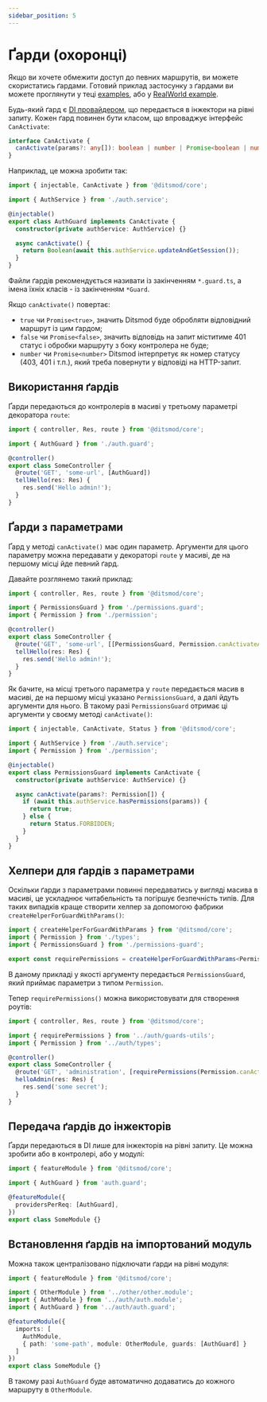 ```yaml
---
sidebar_position: 5
---
```


# Ґарди (охоронці)

Якщо ви хочете обмежити доступ до певних маршрутів, ви можете скористатись ґардами. Готовий приклад застосунку з ґардами ви можете проглянути у теці [examples][1], або у [RealWorld example][2].

Будь-який ґард є [DI провайдером][3], що передається в інжектори на рівні запиту. Кожен ґард повинен бути класом, що впроваджує інтерфейс `CanActivate`:

```ts
interface CanActivate {
  canActivate(params?: any[]): boolean | number | Promise<boolean | number>;
}
```

Наприклад, це можна зробити так:

```ts {9-11}
import { injectable, CanActivate } from '@ditsmod/core';

import { AuthService } from './auth.service';

@injectable()
export class AuthGuard implements CanActivate {
  constructor(private authService: AuthService) {}

  async canActivate() {
    return Boolean(await this.authService.updateAndGetSession());
  }
}
```

Файли ґардів рекомендується називати із закінченням `*.guard.ts`, а імена їхніх класів - із закінченням `*Guard`.

Якщо `canActivate()` повертає:

- `true` чи `Promise<true>`, значить Ditsmod буде обробляти відповідний маршрут із цим ґардом;
- `false` чи `Promise<false>`, значить відповідь на запит міститиме 401 статус і обробки маршруту
з боку контролера не буде;
- `number` чи `Promise<number>` Ditsmod інтерпретує як номер статусу (403, 401 і т.п.), який треба повернути у відповіді на HTTP-запит.

## Використання ґардів

Ґарди передаються до контролерів в масиві у третьому параметрі декоратора `route`:

```ts {7}
import { controller, Res, route } from '@ditsmod/core';

import { AuthGuard } from './auth.guard';

@controller()
export class SomeController {
  @route('GET', 'some-url', [AuthGuard])
  tellHello(res: Res) {
    res.send('Hello admin!');
  }
}
```

## Ґарди з параметрами

Ґард у методі `canActivate()` має один параметр. Аргументи для цього параметру можна передавати у декораторі `route` у масиві, де на першому місці йде певний ґард.

Давайте розглянемо такий приклад:

```ts {8}
import { controller, Res, route } from '@ditsmod/core';

import { PermissionsGuard } from './permissions.guard';
import { Permission } from './permission';

@controller()
export class SomeController {
  @route('GET', 'some-url', [[PermissionsGuard, Permission.canActivateAdministration]])
  tellHello(res: Res) {
    res.send('Hello admin!');
  }
}
```

Як бачите, на місці третього параметра у `route` передається масив в масиві, де на першому місці указано `PermissionsGuard`, а далі йдуть аргументи для нього. В такому разі `PermissionsGuard` отримає ці аргументи у своєму методі `canActivate()`:

```ts {10}
import { injectable, CanActivate, Status } from '@ditsmod/core';

import { AuthService } from './auth.service';
import { Permission } from './permission';

@injectable()
export class PermissionsGuard implements CanActivate {
  constructor(private authService: AuthService) {}

  async canActivate(params?: Permission[]) {
    if (await this.authService.hasPermissions(params)) {
      return true;
    } else {
      return Status.FORBIDDEN;
    }
  }
}
```

## Хелпери для ґардів з параметрами

Оскільки ґарди з параметрами повинні передаватись у вигляді масива в масиві, це ускладнює читабельність та погіршує безпечність типів. Для таких випадків краще створити хелпер за допомогою фабрики `createHelperForGuardWithParams()`:

```ts {5}
import { createHelperForGuardWithParams } from '@ditsmod/core';
import { Permission } from './types';
import { PermissionsGuard } from './permissions-guard';

export const requirePermissions = createHelperForGuardWithParams<Permission>(PermissionsGuard);
```

В даному прикладі у якості аргументу передається `PermissionsGuard`, який приймає параметри з типом `Permission`. 

Тепер `requirePermissions()` можна використовувати для створення роутів:

```ts {8}
import { controller, Res, route } from '@ditsmod/core';

import { requirePermissions } from '../auth/guards-utils';
import { Permission } from '../auth/types';

@controller()
export class SomeController {
  @route('GET', 'administration', [requirePermissions(Permission.canActivateAdministration)])
  helloAdmin(res: Res) {
    res.send('some secret');
  }
}
```

## Передача ґардів до інжекторів

Ґарди передаються в DI лише для інжекторів на рівні запиту. Це можна зробити або в контролері, або у модулі:

```ts {6}
import { featureModule } from '@ditsmod/core';

import { AuthGuard } from 'auth.guard';

@featureModule({
  providersPerReq: [AuthGuard],
})
export class SomeModule {}
```

## Встановлення ґардів на імпортований модуль

Можна також централізовано підключати ґарди на рівні модуля:

```ts {10}
import { featureModule } from '@ditsmod/core';

import { OtherModule } from '../other/other.module';
import { AuthModule } from '../auth/auth.module';
import { AuthGuard } from '../auth/auth.guard';

@featureModule({
  imports: [
    AuthModule,
    { path: 'some-path', module: OtherModule, guards: [AuthGuard] }
  ]
})
export class SomeModule {}
```

В такому разі `AuthGuard` буде автоматично додаватись до кожного маршруту в `OtherModule`.

[1]: https://github.com/ditsmod/ditsmod/tree/main/examples/03-route-guards
[2]: https://github.com/ditsmod/realworld/blob/main/packages/server/src/app/modules/service/auth/bearer.guard.ts
[3]: /components-of-ditsmod-app/dependency-injection#провайдери
